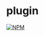 # plugin

[![NPM](https://img.shields.io/npm/l/react)](https://github.com/pluginseipesquisa/plugin/blob/add-license-1-improve-readme/LICENSE)
